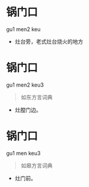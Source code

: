 # 锅门口
gu1 men2 keu
- 灶台旁，老式灶台烧火的地方

# 锅门口
gu1 men2 keu3
> 如东方言词典
- 灶膛门边。

# 锅门口
gu1 men keu3
> 如皋方言词典
- 灶门前。
